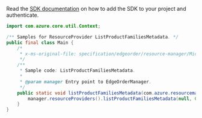 Read the [SDK documentation](https://github.com/Azure/azure-sdk-for-java/blob/azure-resourcemanager-edgeorder_1.0.0-beta.1/sdk/edgeorder/azure-resourcemanager-edgeorder/README.md) on how to add the SDK to your project and authenticate.

```java
import com.azure.core.util.Context;

/** Samples for ResourceProvider ListProductFamiliesMetadata. */
public final class Main {
    /*
     * x-ms-original-file: specification/edgeorder/resource-manager/Microsoft.EdgeOrder/stable/2021-12-01/examples/ListProductFamiliesMetadata.json
     */
    /**
     * Sample code: ListProductFamiliesMetadata.
     *
     * @param manager Entry point to EdgeOrderManager.
     */
    public static void listProductFamiliesMetadata(com.azure.resourcemanager.edgeorder.EdgeOrderManager manager) {
        manager.resourceProviders().listProductFamiliesMetadata(null, Context.NONE);
    }
}
```
